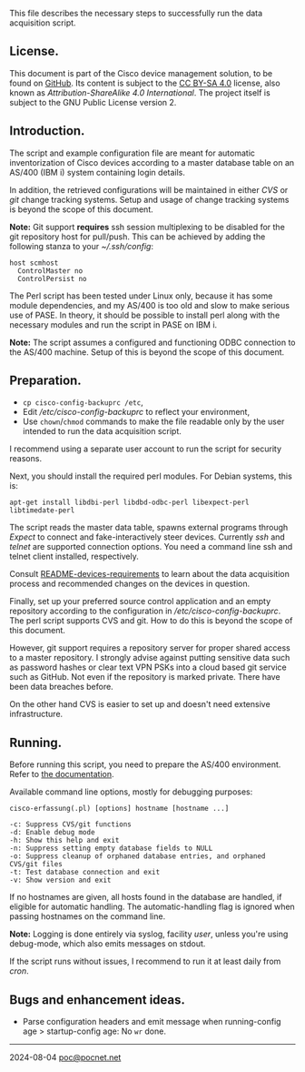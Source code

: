 This file describes the necessary steps to successfully run the data acquisition script.

## License.
This document is part of the Cisco device management solution, to be found on [GitHub](https://github.com/PoC-dev/cisco-erfassung). Its content is subject to the [CC BY-SA 4.0](https://creativecommons.org/licenses/by-sa/4.0/) license, also known as *Attribution-ShareAlike 4.0 International*. The project itself is subject to the GNU Public License version 2.

## Introduction.
The script and example configuration file are meant for automatic inventorization of Cisco devices according to a master database table on an AS/400 (IBM i) system containing login details.

In addition, the retrieved configurations will be maintained in either *CVS* or *git* change tracking systems. Setup and usage of change tracking systems is beyond the scope of this document.

**Note:** Git support **requires** ssh session multiplexing to be disabled for the git repository host for pull/push. This can be achieved by adding the following stanza to your *~/.ssh/config*:
```
host scmhost
  ControlMaster no
  ControlPersist no
```

The Perl script has been tested under Linux only, because it has some module dependencies, and my AS/400 is too old and slow to make serious use of PASE. In theory, it should be possible to install perl along with the necessary modules and run the script in PASE on IBM i.

**Note:** The script assumes a configured and functioning ODBC connection to the AS/400 machine. Setup of this is beyond the scope of this document.

## Preparation.
- `cp cisco-config-backuprc /etc`,
- Edit */etc/cisco-config-backuprc* to reflect your environment,
- Use `chown`/`chmod` commands to make the file readable only by the user intended to run the data acquisition script.

I recommend using a separate user account to run the script for security reasons.

Next, you should install the required perl modules. For Debian systems, this is:
```
apt-get install libdbi-perl libdbd-odbc-perl libexpect-perl libtimedate-perl
```

The script reads the master data table, spawns external programs through *Expect* to connect and fake-interactively steer devices. Currently *ssh* and *telnet* are supported connection options. You need a command line ssh and telnet client installed, respectively.

Consult [README-devices-requirements](README-devices-requirements.md) to learn about the data acquisition process and recommended changes on the devices in question.

Finally, set up your preferred source control application and an empty repository according to the configuration in */etc/cisco-config-backuprc*. The perl script supports CVS and git. How to do this is beyond the scope of this document.

However, git support requires a repository server for proper shared access to a master repository. I strongly advise against putting sensitive data such as password hashes or clear text VPN PSKs into a cloud based git service such as GitHub. Not even if the repository is marked private. There have been data breaches before.

On the other hand CVS is easier to set up and doesn't need extensive infrastructure.

## Running.
Before running this script, you need to prepare the AS/400 environment. Refer to [the documentation](../as400/README.md).

Available command line options, mostly for debugging purposes:
```
cisco-erfassung(.pl) [options] hostname [hostname ...]

-c: Suppress CVS/git functions
-d: Enable debug mode
-h: Show this help and exit
-n: Suppress setting empty database fields to NULL
-o: Suppress cleanup of orphaned database entries, and orphaned CVS/git files
-t: Test database connection and exit
-v: Show version and exit
```

If no hostnames are given, all hosts found in the database are handled, if eligible for automatic handling. The automatic-handling flag is ignored when passing hostnames on the command line.

**Note:** Logging is done entirely via syslog, facility *user*, unless you're using debug-mode, which also emits messages on stdout.

If the script runs without issues, I recommend to run it at least daily from *cron*.

## Bugs and enhancement ideas.
- Parse configuration headers and emit message when running-config age > startup-config age: No `wr` done.

----

2024-08-04 poc@pocnet.net
